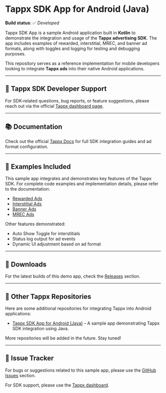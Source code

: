 # Tappx SDK App for Android (Java)

**Build status**: ✅ _Developed_

Tappx SDK App is a sample Android application built in **Kotlin** to demonstrate the integration and usage of the **Tappx advertising SDK**. The app includes examples of rewarded, interstitial, MREC, and banner ad formats, along with toggles and logging for testing and debugging purposes.

This repository serves as a reference implementation for mobile developers looking to integrate **Tappx ads** into their native Android applications.

---

## 📣 Tappx SDK Developer Support

For SDK-related questions, bug reports, or feature suggestions, please reach out via the official [Tappx dashboard page](https://dashboard.tappx.com/login).

---

## 📚 Documentation

Check out the official [Tappx Docs](https://www.tappx.com/docs/android) for full SDK integration guides and ad format configuration.

---

## 🧪 Examples Included

This sample app integrates and demonstrates key features of the Tappx SDK. For complete code examples and implementation details, please refer to the documentation:

- [Rewarded Ads](https://github.com/Techsoulogy/Tappx-Android-Kotlin-Example/blob/main/app/src/main/java/tappx_sdk_app/ads/RewardedAd.kt)
- [Interstitial Ads](https://github.com/Techsoulogy/Tappx-Android-Kotlin-Example/blob/main/app/src/main/java/tappx_sdk_app/ads/InterstitialAd.kt)
- [Banner Ads](https://github.com/Techsoulogy/Tappx-Android-Kotlin-Example/blob/main/app/src/main/java/tappx_sdk_app/ads/BannerAd.kt)
- [MREC Ads](https://github.com/Techsoulogy/Tappx-Android-Kotlin-Example/blob/main/app/src/main/java/tappx_sdk_app/ads/MRECAd.kt)
  
Other features demonstrated:
- Auto Show Toggle for interstitials
- Status log output for ad events
- Dynamic UI adjustment based on ad format

---

## 📲 Downloads

For the latest builds of this demo app, check the [Releases](https://github.com/Techsoulogy/Tappx-Android-Kotlin-Example/releases) section.

---

## 🔗 Other Tappx Repositories

Here are some additional repositories for integrating Tappx into Android applications:

- [Tappx SDK App for Android (Java)](https://github.com/Techsoulogy/Tappx-Android-Example) – A sample app demonstrating Tappx SDK integration using Java.

More repositories will be added in the future. Stay tuned!

---

## 🐛 Issue Tracker

For bugs or suggestions related to this sample app, please use the [GitHub Issues](https://github.com/Techsoulogy/Tappx-Android-Kotlin-Example/issues) section.

For SDK support, please use the [Tappx dashboard](https://dashboard.tappx.com/login).
